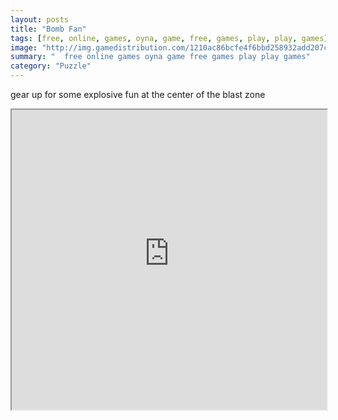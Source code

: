 ```yaml
---
layout: posts
title: "Bomb Fan"
tags: [free, online, games, oyna, game, free, games, play, play, games]
image: "http://img.gamedistribution.com/1210ac86bcfe4f6bbd258932add207cf.jpg"
summary: "  free online games oyna game free games play play games"
category: "Puzzle"
---
```


gear up for some explosive fun at the center of the blast zone

<iframe width="100%" height="480px;" src="http://flash.gamedistribution.com?game=1210ac86bcfe4f6bbd258932add207cf"></iframe>